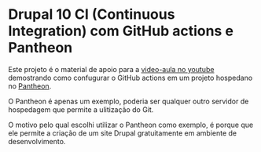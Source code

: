 # Drupal 10 CI (Continuous Integration) com GitHub actions e Pantheon

Este projeto é o material de apoio para a [video-aula no youtube](https://youtube.com/yuriseki)
demostrando como confugurar o GitHub actions em um projeto hospedano no [Pantheon](https://pahtneon.io).

O Pantheon é apenas um exemplo, poderia ser qualquer outro servidor de hospedagem que permite a ulitização do Git.

O motivo pelo qual escolhi utilizar o Pantheon como exemplo, é porque que ele permite a criação de um site Drupal gratuitamente em ambiente de desenvolvimento.

